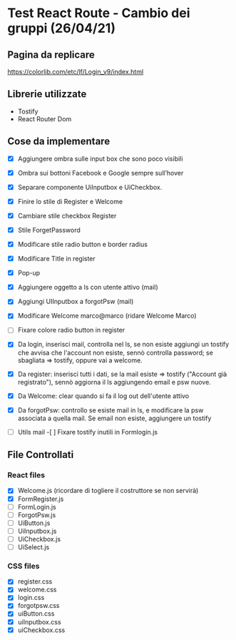 # Test React Route - Cambio dei gruppi (26/04/21)

## Pagina da replicare

https://colorlib.com/etc/lf/Login_v9/index.html

## Librerie utilizzate

- Tostify
- React Router Dom

## Cose da implementare

- [x] Aggiungere ombra sulle input box che sono poco visibili
- [x] Ombra sui bottoni Facebook e Google sempre sull’hover
- [x] Separare componente UiInputbox e UiCheckbox.
- [x] Finire lo stile di Register e Welcome
- [x] Cambiare stile checkbox Register
- [x] Stile ForgetPassword
- [x] Modificare stile radio button e border radius
- [x] Modificare Title in register
- [x] Pop-up

- [x] Aggiungere oggetto a ls con utente attivo (mail)
- [x] Aggiungi UIInputbox a forgotPsw (mail)
- [x] Modificare Welcome marco@marco (ridare Welcome Marco)
- [ ] Fixare colore radio button in register

- [x] Da login, inserisci mail, controlla nel ls, se non esiste aggiungi un tostify che avvisa che l'account non esiste, sennò controlla password; se sbagliata => tostify, oppure vai a welcome.
- [x] Da register: inserisci tutti i dati, se la mail esiste => tostify ("Account già registrato"), sennò aggiorna il ls aggiungendo email e psw nuove.
- [x] Da Welcome: clear quando si fa il log out dell'utente attivo

- [x] Da forgotPsw: controllo se esiste mail in ls, e modificare la psw associata a quella mail. Se email non esiste, aggiungere un tostify

-[ ] Utils mail -[ ] Fixare tostify inutili in Formlogin.js

## File Controllati

### React files

- [x] Welcome.js (ricordare di togliere il costruttore se non servirà)
- [x] FormRegister.js
- [ ] FormLogin.js
- [ ] ForgotPsw.js
- [ ] UiButton.js
- [ ] UiInputbox.js
- [ ] UiCheckbox.js
- [ ] UiSelect.js

### CSS files

- [x] register.css
- [x] welcome.css
- [x] login.css
- [x] forgotpsw.css
- [x] uiButton.css
- [x] uiInputbox.css
- [x] uiCheckbox.css
